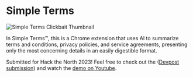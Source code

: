 # Simple Terms

![Simple Terms Clickbait Thumbnail](https://github.com/owengretzinger/simple-terms/assets/73363563/da0b61df-bfb6-4306-ad63-126cf2b0468e)
 
In Simple Terms™, this is a Chrome extension that uses AI to summarize terms and conditions, privacy policies, and service agreements, presenting only the most concerning details in an easily digestible format. 

Submitted for Hack the North 2023! Feel free to check out the ([Devpost submission](https://devpost.com/software/simple-terms)) and watch the [demo on Youtube](https://youtu.be/MMBcSYfOy0o).
